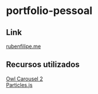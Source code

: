 # portfolio-pessoal
<h2>Link</h2>
<a href="rubenfilipe.me">rubenfilipe.me</a>

<h2>Recursos utilizados</h2>
<a href="https://github.com/OwlCarousel2/OwlCarousel2">Owl Carousel 2</a> <br>
<a href="https://github.com/VincentGarreau/particles.js">Particles.js</a>
